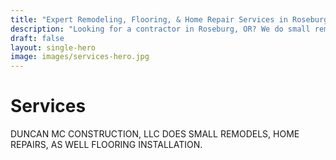```yaml
---
title: "Expert Remodeling, Flooring, & Home Repair Services in Roseburg, OR | Duncan MC Construction"
description: "Looking for a contractor in Roseburg, OR? We do small remodels, home repairs, and flooring install services. Contact Duncan MC Construction, LLC 541-896-1051."
draft: false
layout: single-hero
image: images/services-hero.jpg
---
```


# Services

DUNCAN MC CONSTRUCTION, LLC DOES SMALL REMODELS, HOME REPAIRS, AS WELL FLOORING INSTALLATION.